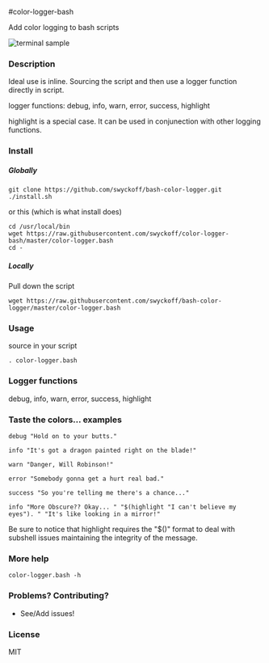 #color-logger-bash

Add color logging to bash scripts

![terminal sample](https://raw.githubusercontent.com/swyckoff/color-logger-bash/master/img/terminal_sample.png)

### Description
Ideal use is inline.  Sourcing the script and then use a logger function directly in script.

logger functions: debug, info, warn, error, success, highlight

highlight is a special case. It can be used in conjunection with other logging functions.

### Install

##### Globally
```
git clone https://github.com/swyckoff/bash-color-logger.git
./install.sh
```

or this (which is what install does)

```
cd /usr/local/bin
wget https://raw.githubusercontent.com/swyckoff/color-logger-bash/master/color-logger.bash
cd -
```
##### Locally
Pull down the script

```
wget https://raw.githubusercontent.com/swyckoff/bash-color-logger/master/color-logger.bash
```

### Usage
source in your script

```
. color-logger.bash
```

### Logger functions
debug, info, warn, error, success, highlight

### Taste the colors... examples
```
debug "Hold on to your butts."

info "It's got a dragon painted right on the blade!"

warn "Danger, Will Robinson!"

error "Somebody gonna get a hurt real bad."

success "So you're telling me there's a chance..."

info "More Obscure?? Okay... " "$(highlight "I can't believe my eyes"). " "It's like looking in a mirror!"
```

Be sure to notice that highlight requires the "$()" format to deal with subshell issues maintaining the integrity of the message.

### More help
```
color-logger.bash -h
```

### Problems? Contributing?
* See/Add issues!

### License

MIT

